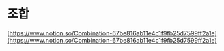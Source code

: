 # 조합

[https://www.notion.so/Combination-67be816ab11e4c1f9fb25d7599ff2a1e](https://www.notion.so/Combination-67be816ab11e4c1f9fb25d7599ff2a1e)
